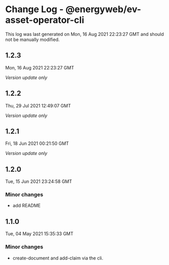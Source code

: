 # Change Log - @energyweb/ev-asset-operator-cli

This log was last generated on Mon, 16 Aug 2021 22:23:27 GMT and should not be manually modified.

## 1.2.3
Mon, 16 Aug 2021 22:23:27 GMT

_Version update only_

## 1.2.2
Thu, 29 Jul 2021 12:49:07 GMT

_Version update only_

## 1.2.1
Fri, 18 Jun 2021 00:21:50 GMT

_Version update only_

## 1.2.0
Tue, 15 Jun 2021 23:24:58 GMT

### Minor changes

- add README

## 1.1.0
Tue, 04 May 2021 15:35:33 GMT

### Minor changes

-  create-document and add-claim via the cli.

